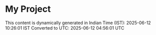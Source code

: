 # My Project

This content is dynamically generated in Indian Time (IST): 2025-06-12 10:26:01 IST
Converted to UTC: 2025-06-12 04:56:01 UTC
